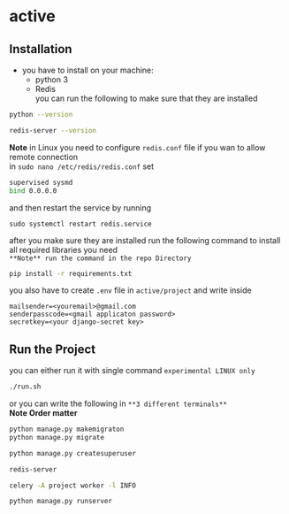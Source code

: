 # active



## Installation
- you have to install on your machine:
  - python 3
  - Redis  
you can run the following to make sure that they are installed 
```bash
python --version
```

```bash
redis-server --version
```
**Note** 
in Linux you need to configure `redis.conf` file if you wan to allow remote connection  
in `sudo nano /etc/redis/redis.conf` set 
```bash
supervised sysmd
bind 0.0.0.0
```
and then restart the service by running 
```
sudo systemctl restart redis.service
```
after you make sure they are installed 
run the following command to install all required libraries you need  
`**Note** run the command in the repo Directory`
```bash
pip install -r requirements.txt
```

you also have to create `.env` file in `active/project` and write inside
```
mailsender=<youremail>@gmail.com
senderpasscode=<gmail applicaton password>
secretkey=<your django-secret key>
```

## Run the Project 
you can either run it with single command `experimental LINUX only`
```bash
./run.sh
```
or you can write the following in `**3 different terminals**`   
**Note Order matter**
```bash
python manage.py makemigraton
python manage.py migrate
```
```bash
python manage.py createsuperuser
```
```bash
redis-server
```
```bash
celery -A project worker -l INFO
```

```bash
python manage.py runserver
```
